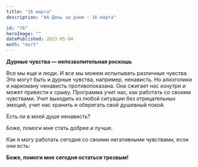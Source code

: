 ```yaml
---
title: "16 марта"
description: "АА День за днем - 16 марта"

id: "76"
heroImage: ""
datePublished: 2023-05-04
moth: "mart"
---
```


**Дурные чувства — непозволительная роскошь**

Все мы еще и люди. И все мы можем испытывать различные чувства. Это могут быть
и дурные чувства, например, ненависть. Но алкоголики и наркоману ненависть
противопоказана. Она сжигает нас изнутри и может привести к срыву. Программа
учит нас, как работать со своими чувствами. Учит выходить из любой ситуации
без отрицательных эмоций, учит нас хранить и оберегать свой душевный покой.

Есть ли в моей душе ненависть?

Боже, помоги мне стать добрее и лучше.

Как я могу работать сегодня со своими негативными чувствами, если они есть:

**Боже, помоги мне сегодня остаться трезвым!**
